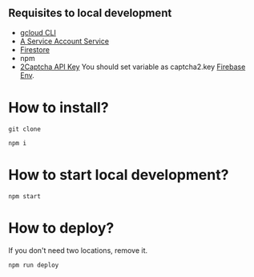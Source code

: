 ## Requisites to local development

- [gcloud CLI](https://cloud.google.com/sdk/gcloud)
- [A Service Account Service](https://cloud.google.com/iam/docs/creating-managing-service-accounts#iam-service-accounts-create-console)
- [Firestore](https://firebase.google.com/docs/firestore)
- npm
- [2Captcha API Key](https://2captcha.com/) You should set variable as captcha2.key [Firebase Env](https://firebase.google.com/docs/functions/config-env).

# How to install?

```
git clone
```

```
npm i
```

# How to start local development?

```
npm start
```

# How to deploy?

If you don't need two locations, remove it.

```
npm run deploy
```
